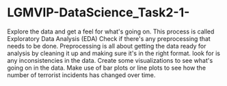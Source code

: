 # LGMVIP-DataScience_Task2-1-
Explore the data and get a feel for what's going on. This process is called Exploratory Data Analysis (EDA)
Check if there's any preprocessing that needs to be done. Preprocessing is all about getting the data ready for analysis by cleaning it up and making sure it's in the right format.
look for is any inconsistencies in the data.
Create some visualizations to see what's going on in the data. 
Make use of bar plots or line plots to see how the number of terrorist incidents has changed over time.
